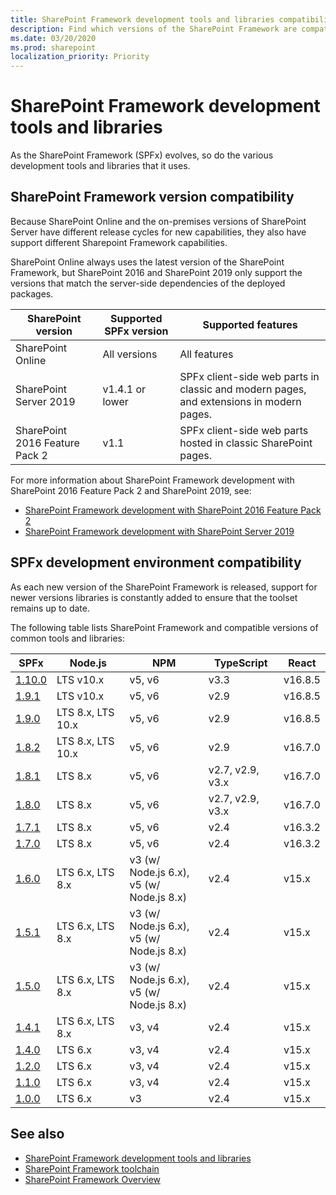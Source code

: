 ```yaml
---
title: SharePoint Framework development tools and libraries compatibility
description: Find which versions of the SharePoint Framework are compatible with each version of SharePoint, development tools and libraries.
ms.date: 03/20/2020
ms.prod: sharepoint
localization_priority: Priority
---
```



# SharePoint Framework development tools and libraries

As the SharePoint Framework (SPFx) evolves, so do the various development tools and libraries that it uses.

## SharePoint Framework version compatibility

Because SharePoint Online and the on-premises versions of SharePoint Server have different release cycles for new capabilities, they also have support different Sharepoint Framework capabilities.

SharePoint Online always uses the latest version of the SharePoint Framework, but SharePoint 2016 and SharePoint 2019 only support the versions that match the server-side dependencies of the deployed packages.

|SharePoint version|Supported SPFx version|Supported features
|---|---|---|
|SharePoint Online|All versions|All features
|SharePoint Server 2019|v1.4.1 or lower|SPFx client-side web parts in classic and modern pages, and extensions in modern pages.
|SharePoint 2016 Feature Pack 2|v1.1|SPFx client-side web parts hosted in classic SharePoint pages.

For more information about SharePoint Framework development with SharePoint 2016 Feature Pack 2 and SharePoint 2019, see:

- [SharePoint Framework development with SharePoint 2016 Feature Pack 2](sharepoint-2016-support.md)
- [SharePoint Framework development with SharePoint Server 2019](sharepoint-2019-support.md)

## SPFx development environment compatibility

As each new version of the SharePoint Framework is released, support for newer versions libraries is constantly added to ensure that the toolset remains up to date.

The following table lists SharePoint Framework and compatible versions of common tools and libraries:

|SPFx|Node.js|NPM|TypeScript|React
|---|---|---|---|---|
|[1.10.0](https://github.com/SharePoint/sp-dev-docs/wiki/SharePoint-Framework-v1.10-release-notes)|LTS v10.x|v5, v6|v3.3|v16.8.5|
|[1.9.1](https://github.com/SharePoint/sp-dev-docs/wiki/SharePoint-Framework-v1.9.1-release-notes)|LTS v10.x|v5, v6|v2.9|v16.8.5|
|[1.9.0](https://github.com/SharePoint/sp-dev-docs/wiki/SharePoint-Framework-v1.9-release-notes) | LTS 8.x, LTS 10.x |v5, v6 |v2.9|v16.8.5|
|[1.8.2](https://github.com/SharePoint/sp-dev-docs/wiki/SharePoint-Framework-v1.8.2-release-notes)| LTS 8.x, LTS 10.x | v5, v6 |v2.9|v16.7.0|
|[1.8.1](https://github.com/SharePoint/sp-dev-docs/wiki/SharePoint-Framework-v1.8.1-release-notes)| LTS 8.x | v5, v6|v2.7, v2.9, v3.x|v16.7.0|
|[1.8.0](https://github.com/SharePoint/sp-dev-docs/wiki/SharePoint-Framework-v1.8-release-notes)| LTS 8.x | v5, v6|v2.7, v2.9, v3.x|v16.7.0|
|[1.7.1](https://github.com/SharePoint/sp-dev-docs/wiki/Release-Notes-for-SPFx-Package-Version-1.7.1)| LTS 8.x | v5, v6 |v2.4|v16.3.2|
|[1.7.0](https://github.com/SharePoint/sp-dev-docs/wiki/SharePoint-Framework-v1.7-release-notes)| LTS 8.x | v5, v6 |v2.4|v16.3.2|
|[1.6.0](https://github.com/SharePoint/sp-dev-docs/wiki/SharePoint-Framework-v1.6-release-notes)|LTS 6.x,  LTS 8.x | v3 (w/ Node.js 6.x),<br/> v5 (w/ Node.js 8.x)|v2.4|v15.x|
|[1.5.1](https://github.com/SharePoint/sp-dev-docs/wiki/Release-Notes-for-SPFx-Package-Version-1.5.1)|LTS 6.x,  LTS 8.x | v3 (w/ Node.js 6.x),<br/> v5 (w/ Node.js 8.x)|v2.4|v15.x|
|[1.5.0](https://github.com/SharePoint/sp-dev-docs/wiki/Release-Notes-for-SharePoint-Framework-Package-v1.5)|LTS 6.x,  LTS 8.x | v3 (w/ Node.js 6.x),<br/> v5 (w/ Node.js 8.x)|v2.4|v15.x|
|[1.4.1](https://github.com/SharePoint/sp-dev-docs/wiki/Release-Notes-for-SPFx-Package-Version-1.4.1)|LTS 6.x,  LTS 8.x | v3, v4 |v2.4|v15.x|
|[1.4.0](https://github.com/SharePoint/sp-dev-docs/wiki/Release-Notes-for-SPFx-Package-Version-1.4)|LTS 6.x| v3, v4 |v2.4|v15.x|
|[1.2.0](https://github.com/SharePoint/sp-dev-docs/wiki/Release-Notes---Extensions-RC-Drop-1.2)|LTS 6.x| v3, v4 |v2.4|v15.x|
|[1.1.0](https://github.com/SharePoint/sp-dev-docs/wiki/Release-Notes---Extensions-Dev-Preview-Drop-1)|LTS 6.x| v3, v4 |v2.4|v15.x|
|[1.0.0](https://github.com/SharePoint/sp-dev-docs/wiki/Release-Notes-GA)|LTS 6.x| v3 |v2.4|v15.x|

## See also

- [SharePoint Framework development tools and libraries](tools-and-libraries.md)
- [SharePoint Framework toolchain](toolchain/sharepoint-framework-toolchain.md)
- [SharePoint Framework Overview](sharepoint-framework-overview.md)
